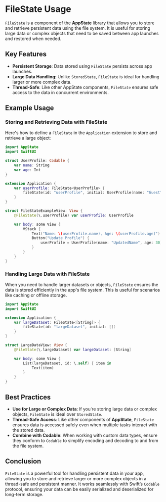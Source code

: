 # FileState Usage

`FileState` is a component of the **AppState** library that allows you to store and retrieve persistent data using the file system. It is useful for storing large data or complex objects that need to be saved between app launches and restored when needed.

## Key Features

- **Persistent Storage**: Data stored using `FileState` persists across app launches.
- **Large Data Handling**: Unlike `StoredState`, `FileState` is ideal for handling larger or more complex data.
- **Thread-Safe**: Like other AppState components, `FileState` ensures safe access to the data in concurrent environments.

## Example Usage

### Storing and Retrieving Data with FileState

Here's how to define a `FileState` in the `Application` extension to store and retrieve a large object:

```swift
import AppState
import SwiftUI

struct UserProfile: Codable {
    var name: String
    var age: Int
}

extension Application {
    var userProfile: FileState<UserProfile> {
        fileState(id: "userProfile", initial: UserProfile(name: "Guest", age: 25))
    }
}

struct FileStateExampleView: View {
    @FileState(\.userProfile) var userProfile: UserProfile

    var body: some View {
        VStack {
            Text("Name: \(userProfile.name), Age: \(userProfile.age)")
            Button("Update Profile") {
                userProfile = UserProfile(name: "UpdatedName", age: 30)
            }
        }
    }
}
```

### Handling Large Data with FileState

When you need to handle larger datasets or objects, `FileState` ensures the data is stored efficiently in the app's file system. This is useful for scenarios like caching or offline storage.

```swift
import AppState
import SwiftUI

extension Application {
    var largeDataset: FileState<[String]> {
        fileState(id: "largeDataset", initial: [])
    }
}

struct LargeDataView: View {
    @FileState(\.largeDataset) var largeDataset: [String]

    var body: some View {
        List(largeDataset, id: \.self) { item in
            Text(item)
        }
    }
}
```

## Best Practices

- **Use for Large or Complex Data**: If you're storing large data or complex objects, `FileState` is ideal over `StoredState`.
- **Thread-Safe Access**: Like other components of **AppState**, `FileState` ensures data is accessed safely even when multiple tasks interact with the stored data.
- **Combine with Codable**: When working with custom data types, ensure they conform to `Codable` to simplify encoding and decoding to and from the file system.

## Conclusion

`FileState` is a powerful tool for handling persistent data in your app, allowing you to store and retrieve larger or more complex objects in a thread-safe and persistent manner. It works seamlessly with Swift’s `Codable` protocol, ensuring your data can be easily serialized and deserialized for long-term storage.
